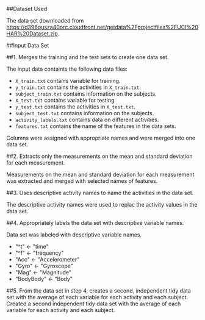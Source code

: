 ##Dataset Used

The data set downloaded from <https://d396qusza40orc.cloudfront.net/getdata%2Fprojectfiles%2FUCI%20HAR%20Dataset.zip>. 

##Input Data Set

##1. Merges the training and the test sets to create one data set.

The input data containts the following data files:

- `X_train.txt` contains variable for training.
- `y_train.txt` contains the activities in `X_train.txt`.
- `subject_train.txt` contains information on the subjects.
- `X_test.txt` contains variable for testing.
- `y_test.txt` contains the activities in `X_test.txt`.
- `subject_test.txt` contains information on the subjects.
- `activity_labels.txt` contains data on different activities.
- `features.txt` contains the name of the features in the data sets.

Columns were assigned with appropriate names and were merged into one data set.

##2. Extracts only the measurements on the mean and standard deviation for each measurement.

Measurements on the mean and standard deviation for each measurement was extracted and merged with selected names of features.

##3. Uses descriptive activity names to name the activities in the data set.

The descriptive activity names were used to replac the activity values in the data set.

##4. Appropriately labels the data set with descriptive variable names.

Data set was labeled with descriptive variable names.
- "^t" <- "time"
- "^f" <- "frequency"
- "Acc" <- "Accelerometer"
- "Gyro" <- "Gyroscope"
- "Mag" <- "Magnitude"
- "BodyBody" <- "Body"

##5. From the data set in step 4, creates a second, independent tidy data set with the average of each variable for each activity and each subject.
Created a second independent tidy data set with the average of each variable for each activity and each subject.
